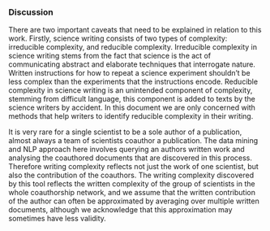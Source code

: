 ### Discussion
There are two important caveats that need to be explained in relation to this work. Firstly, science writing consists of two types of complexity: irreducible complexity, and reducible complexity. Irreducible complexity in science writing stems from the fact that science is the act of communicating abstract and elaborate techniques that interrogate nature. Written instructions for how to repeat a science experiment shouldn’t be less complex than the experiments that the instructions encode. Reducible complexity in science writing is an unintended component of complexity, stemming from difficult language, this component is added to texts by the science writers by accident. In this document we are only concerned with methods that help writers to identify reducible complexity in their writing.

It is very rare for a single scientist to be a sole author of a publication, almost always a team of scientists coauthor a publication. The data mining and NLP approach here involves querying  an authors written work and analysing the coauthored documents that are discovered in this process. Therefore writing complexity reflects not just the work of one scientist, but also the contribution of the coauthors. The writing complexity discovered by this tool reflects the written complexity of the group of scientists in the whole coauthorship network, and we assume that the written contribution of the author can often be approximated by averaging over multiple written documents, although we acknowledge that this approximation may sometimes have less validity.
